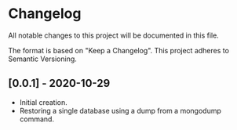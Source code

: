 # Changelog
All notable changes to this project will be documented in this file.

The format is based on "Keep a Changelog".  This project adheres to Semantic Versioning.


## [0.0.1] - 2020-10-29
- Initial creation.
- Restoring a single database using a dump from a mongodump command.

